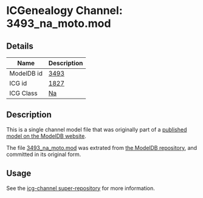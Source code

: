 # ICGenealogy Channel: 3493\_na\_moto.mod

## Details

Name | Description
---- | -----------
ModelDB id | [3493](http://senselab.med.yale.edu/ModelDB/ShowModel.cshtml?model=3493)
ICG id | [1827](http://icg.neurotheory.ox.ac.uk/channels/2/1827)
ICG Class | [Na](http://icg.neurotheory.ox.ac.uk/channels/2)

## Description

This is a single channel model file that was originally part of a [published model on the ModelDB website](http://senselab.med.yale.edu/mModelDB/ShowModel.cshtml?model=3493).

The file [3493\_na\_moto.mod](3493_na_moto.mod) was extrated from [the ModelDB repository](http://senselab.med.yale.edu/ModelDB/ShowModel.cshtml?model=3493), and committed in its original form.

## Usage

See the [icg-channel super-repository](https://github.com/icgenealogy/icg-channels) for more information.